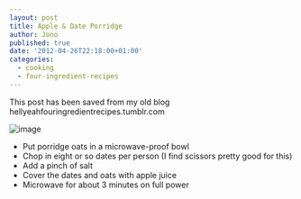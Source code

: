 ```yaml
---
layout: post
title: Apple & Date Porridge
author: Jono
published: true
date: '2012-04-26T22:18:00+01:00'
categories:
  - cooking
  - four-ingredient-recipes
---
```

  <p>This post has been saved from my old blog hellyeahfouringredientrecipes.tumblr.com</p>
<p><img alt="image" src="https://ellis.scot/uploads/2012/04/apple-date-porridge.jpg"/></p>
<ul><li>Put porridge oats in a microwave-proof bowl</li>
<li>Chop in eight or so dates per person (I find scissors pretty good for this)</li>
<li>Add a pinch of salt</li>
<li>Cover the dates and oats with apple juice</li>
<li>Microwave for about 3 minutes on full power</li>
</ul>
